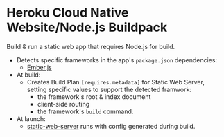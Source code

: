 # Heroku Cloud Native Website/Node.js Buildpack

Build & run a static web app that requires Node.js for build.

* Detects specific frameworks in the app's `package.json` dependencies:
  * [Ember.js](../../buildpacks/website-ember/README.md)
* At build:
  * Creates Build Plan `[requires.metadata]` for Static Web Server, setting specific values to support the detected framwork:
    * the framework's root & index document
    * client-side routing
    * the framework's `build` command.
* At launch:
  * [static-web-server](../static-web-server/README.md) runs with config generated during build.
